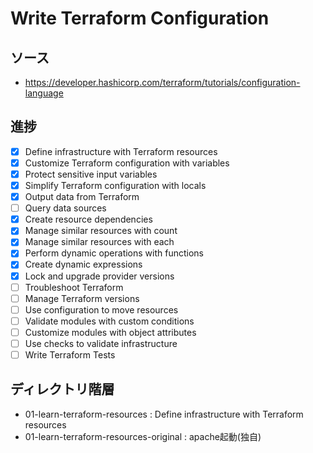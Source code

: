 # Write Terraform Configuration
## ソース
- https://developer.hashicorp.com/terraform/tutorials/configuration-language
## 進捗
- [x] Define infrastructure with Terraform resources
- [x] Customize Terraform configuration with variables
- [x] Protect sensitive input variables
- [x] Simplify Terraform configuration with locals
- [x] Output data from Terraform
- [ ] Query data sources
- [x] Create resource dependencies
- [x] Manage similar resources with count
- [x] Manage similar resources with each
- [x] Perform dynamic operations with functions
- [x] Create dynamic expressions
- [x] Lock and upgrade provider versions
- [ ] Troubleshoot Terraform
- [ ] Manage Terraform versions
- [ ] Use configuration to move resources
- [ ] Validate modules with custom conditions
- [ ] Customize modules with object attributes
- [ ] Use checks to validate infrastructure
- [ ] Write Terraform Tests
## ディレクトリ階層
- 01-learn-terraform-resources : Define infrastructure with Terraform resources
- 01-learn-terraform-resources-original : apache起動(独自)